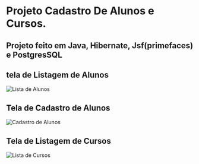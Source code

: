 # Projeto Cadastro De Alunos e Cursos.

## Projeto feito em Java, Hibernate, Jsf(primefaces) e PostgresSQL

## tela de Listagem de Alunos
![Lista de Alunos](https://github.com/Andrefes565/.NETMvc-CadastroDeAunos/blob/master/Lista%20de%20Alunos.png)

## Tela de Cadastro de Alunos
![Cadastro de Alunos](https://github.com/Andrefes565/.NETMvc-CadastroDeAunos/blob/master/Lista%20de%20Alunos.png)


## Tela de Listagem de Cursos
![Lista de Cursos](https://github.com/Andrefes565/.NETMvc-CadastroDeAunos/blob/master/Lista%20de%20Alunos.png)
